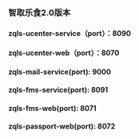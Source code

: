 ### 智取乐食2.0版本  
#### zqls-ucenter-service（port）：8090  
#### zqls-ucenter-web（port）：8070
#### zqls-mail-service(port): 9000  
  
#### zqls-fms-service(port): 8091
#### zqls-fms-web(port): 8071  

#### zqls-passport-web(port): 8072  
